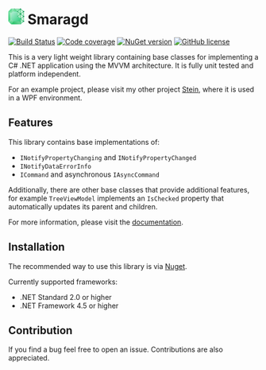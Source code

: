# ![Icon](./resources/icon-32x32.png) Smaragd

[![Build Status](https://dev.azure.com/nkristek/Smaragd/_apis/build/status/nkristek.Smaragd?branchName=master)](https://dev.azure.com/nkristek/Smaragd/_build/latest?definitionId=2&branchName=master)
[![Code coverage](https://img.shields.io/azure-devops/coverage/nkristek/Smaragd/2.svg)](https://dev.azure.com/nkristek/Smaragd/_build/latest?definitionId=2&branchName=master)
[![NuGet version](https://img.shields.io/nuget/v/NKristek.Smaragd.svg)](https://www.nuget.org/packages/NKristek.Smaragd/)
[![GitHub license](https://img.shields.io/github/license/nkristek/Smaragd.svg)](https://github.com/nkristek/Smaragd/blob/master/LICENSE)

This is a very light weight library containing base classes for implementing a C# .NET application using the MVVM architecture.
It is fully unit tested and platform independent.

For an example project, please visit my other project [Stein](https://github.com/nkristek/Stein), where it is used in a WPF environment.

## Features

This library contains base implementations of:
- `INotifyPropertyChanging` and `INotifyPropertyChanged`
- `INotifyDataErrorInfo`
- `ICommand` and asynchronous `IAsyncCommand`

Additionally, there are other base classes that provide additional features, for example `TreeViewModel` implements an `IsChecked` property that automatically updates its parent and children.

For more information, please visit the [documentation](https://github.com/nkristek/Smaragd/wiki).

## Installation

The recommended way to use this library is via [Nuget](https://www.nuget.org/packages/NKristek.Smaragd/).

Currently supported frameworks:
- .NET Standard 2.0 or higher
- .NET Framework 4.5 or higher

## Contribution

If you find a bug feel free to open an issue. Contributions are also appreciated.
